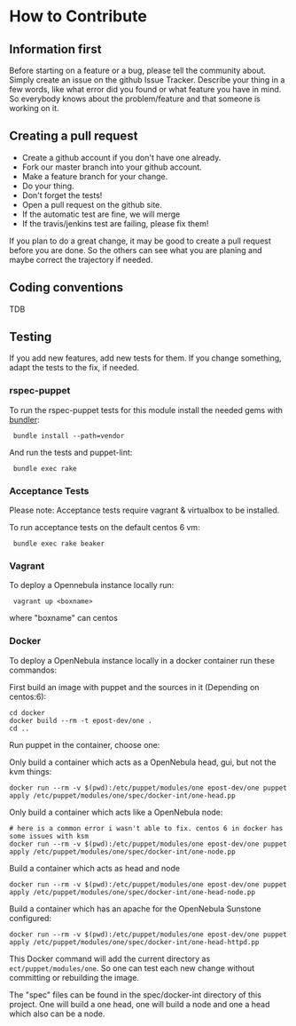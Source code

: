 # How to Contribute

## Information first

Before starting on a feature or a bug, please tell the community about. Simply create an issue on the github Issue Tracker.
Describe your thing in a few words, like what error did you found or what feature you have in mind.
So everybody knows about the problem/feature and that someone is working on it.

## Creating a pull request

* Create a github account if you don't have one already.
* Fork our master branch into your github account.
* Make a feature branch for your change.
* Do your thing.
* Don't forget the tests!
* Open a pull request on the github site.
* If the automatic test are fine, we will merge
* If the travis/jenkins test are failing, please fix them!

If you plan to do a great change, it may be good to create a pull request before you are done. So the others can see what
you are planing and maybe correct the trajectory if needed.

## Coding conventions

TDB

## Testing

If you add new features, add new tests for them. If you change something, adapt the tests to the fix, if needed.

### rspec-puppet

To run the rspec-puppet tests for this module install the needed gems with [bundler](http://bundler.io):

     bundle install --path=vendor

And run the tests and puppet-lint:

     bundle exec rake

### Acceptance Tests

Please note: Acceptance tests require vagrant & virtualbox to be installed.

To run acceptance tests on the default centos 6 vm:

     bundle exec rake beaker

### Vagrant

To deploy a Opennebula instance locally run:

     vagrant up <boxname>

where "boxname" can centos

### Docker

To deploy a OpenNebula instance locally in a docker container run these commandos:

First build an image with puppet and the sources in it (Depending on centos:6):

    cd docker
    docker build --rm -t epost-dev/one .
    cd ..

Run puppet in the container, choose one:

Only build a container which acts as a OpenNebula head, gui, but not the kvm things:

    docker run --rm -v $(pwd):/etc/puppet/modules/one epost-dev/one puppet apply /etc/puppet/modules/one/spec/docker-int/one-head.pp

Only build a container which acts like a OpenNebula node:

    # here is a common error i wasn't able to fix. centos 6 in docker has some issues with ksm
    docker run --rm -v $(pwd):/etc/puppet/modules/one epost-dev/one puppet apply /etc/puppet/modules/one/spec/docker-int/one-node.pp

Build a container which acts as head and node

    docker run --rm -v $(pwd):/etc/puppet/modules/one epost-dev/one puppet apply /etc/puppet/modules/one/spec/docker-int/one-head-node.pp

Build a container which has an apache for the OpenNebula Sunstone configured:

    docker run --rm -v $(pwd):/etc/puppet/modules/one epost-dev/one puppet apply /etc/puppet/modules/one/spec/docker-int/one-head-httpd.pp

This Docker command will add the current directory as ```ect/puppet/modules/one```. So one can test each new change without committing or rebuilding the image.

The "spec" files can be found in the spec/docker-int directory of this project. One will build a one head,
one will build a node and one a head which also can be a node. 